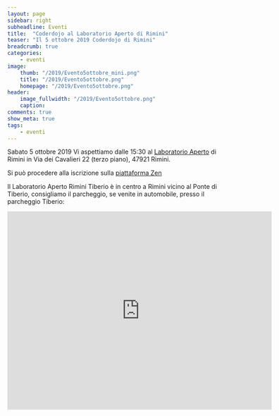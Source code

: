```yaml
---
layout: page
sidebar: right
subheadline: Eventi
title:  "Coderdojo al Laboratorio Aperto di Rimini"
teaser: "Il 5 ottobre 2019 Coderdojo di Rimini"
breadcrumb: true
categories:
    - eventi
image:
    thumb: "/2019/Evento5ottobre_mini.png"
    title: "/2019/Evento5ottobre.png"
    homepage: "/2019/Evento5ottobre.png"
header:
    image_fullwidth: "/2019/Evento5ottobre.png"
    caption:
comments: true
show_meta: true
tags:
    - eventi
---
```

Sabato 5 ottobre 2019 Vi aspettiamo dalle 15:30 al [Laboratorio Aperto](http://laboratorioaperto.comune.rimini.it) di Rimini in Via dei Cavalieri 22 (terzo piano), 47921 Rimini.

Si può procedere alla iscrizione sulla [piattaforma Zen](https://zen.coderdojo.com/events/8c2d2b72-bf85-41e2-a6a7-5e58a667286e/sessions)

Il Laboratorio Aperto Rimini Tiberio è in centro a Rimini vicino al Ponte di Tiberio, consigliamo il parcheggio, se venite in automobile, presso il parcheggio Tiberio:

<iframe src="https://www.google.com/maps/embed?pb=!1m18!1m12!1m3!1d2866.959361511206!2d12.564301251683695!3d44.06354777900686!2m3!1f0!2f0!3f0!3m2!1i1024!2i768!4f13.1!3m3!1m2!1s0x132cc336cd47bf51%3A0xe581edc948251a2e!2sLaboratorio+Aperto+Rimini+Tiberio!5e0!3m2!1sen!2sit!4v1537536736653" width="600" height="450" frameborder="0" style="border:0" allowfullscreen></iframe>
